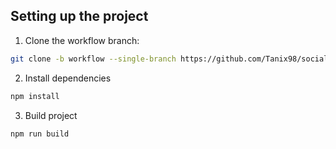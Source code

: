 ## Setting up the project

1. Clone the workflow branch:

```bash
git clone -b workflow --single-branch https://github.com/Tanix98/social-media-client
```

2. Install dependencies

```bash
npm install
```

3. Build project

```bash
npm run build
```
